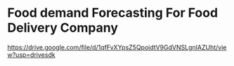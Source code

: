 # Food demand Forecasting For Food Delivery Company 
https://drive.google.com/file/d/1qfFvXYpsZ5QpoidtV9GdVNSLgnIAZUht/view?usp=drivesdk
